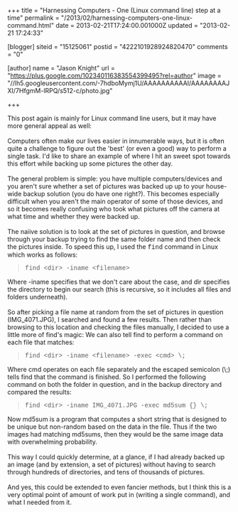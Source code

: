 +++
title = "Harnessing Computers - One (Linux command line) step at a time"
permalink = "/2013/02/harnessing-computers-one-linux-command.html"
date = 2013-02-21T17:24:00.001000Z
updated = "2013-02-21 17:24:33"

[blogger]
siteid = "15125061"
postid = "4222101928924820470"
comments = "0"

[author]
name = "Jason Knight"
url = "https://plus.google.com/102340116383554399495?rel=author"
image = "//lh5.googleusercontent.com/-7hdboMymj1U/AAAAAAAAAAI/AAAAAAAAJXI/7HfgmM-lRPQ/s512-c/photo.jpg"

+++

<div class="css-full-post-content js-full-post-content">
This post again is mainly for Linux command line users, but it may have more general appeal as well:<br /><br />Computers often make our lives easier in innumerable ways, but it is often quite a challenge to figure out the 'best' (or even a good) way to perform a single task. I'd like to share an example of where I hit an sweet spot towards this effort while backing up some pictures the other day.<br /><br />The general problem is simple: you have multiple computers/devices and you aren't sure whether a set of pictures was backed up up to your house-wide backup solution (you do have one right?). This becomes especially difficult when you aren't the main operator of some of those devices, and so it becomes really confusing who took what pictures off the camera at what time and whether they were backed up.<br /><br />The naiive solution is to look at the set of pictures in question, and browse through your backup trying to find the same folder name and then check the pictures inside. To speed this up, I used the <span style="font-family: Courier New, Courier, monospace;">find</span> command in Linux which works as follows:<br /><blockquote class="tr_bq"><span style="font-family: Courier New, Courier, monospace;">find &lt;dir&gt; -iname &lt;filename&gt;<br/></span></blockquote>Where -iname specifies that we don't care about the case, and dir specifies the directory to begin our search (this is recursive, so it includes all files and folders underneath).<br /><br />So after picking a file name at random from the set of pictures in question (IMG_4071.JPG), I searched and found a few results. Then rather than browsing to this location and checking the files manually, I decided to use a little more of find's magic: We can also tell find to perform a command on each file that matches:<br /><blockquote class="tr_bq"><span style="font-family: Courier New, Courier, monospace;">find &lt;dir&gt; -iname &lt;filename&gt; -exec &lt;cmd&gt; \;<br/></span></blockquote>Where cmd operates on each file separately and the escaped semicolon (\;) tells find that the command is finished. So I performed the following command on both the folder in question, and in the backup directory and compared the results:<br /><blockquote class="tr_bq"><span style="font-family: 'Courier New', Courier, monospace;">find &lt;dir&gt; -iname IMG_4071.JPG -exec md5sum {} \;<br/></span></blockquote>Now md5sum is a program that computes a short string that is designed to be unique but non-random based on the data in the file. Thus if the two images had matching md5sums, then they would be the same image data with overwhelming probability.<br /><br />This way I could quickly determine, at a glance, if I had already backed up an image (and by extension, a set of pictures) without having to search through hundreds of directories, and tens of thousands of pictures.<br /><br />And yes, this could be extended to even fancier methods, but I think this is a very optimal point of amount of work put in (writing a single command), and what I needed from it.
</div>
